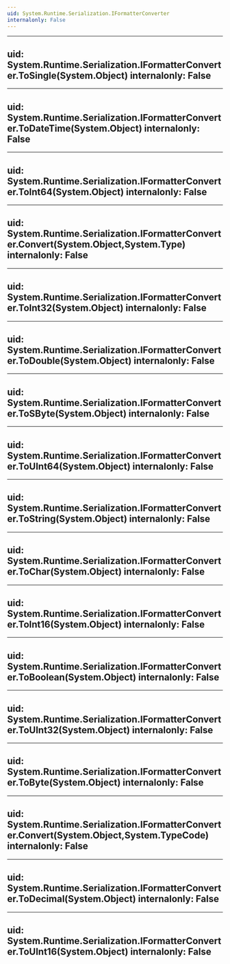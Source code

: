```yaml
---
uid: System.Runtime.Serialization.IFormatterConverter
internalonly: False
---
```


---
uid: System.Runtime.Serialization.IFormatterConverter.ToSingle(System.Object)
internalonly: False
---

---
uid: System.Runtime.Serialization.IFormatterConverter.ToDateTime(System.Object)
internalonly: False
---

---
uid: System.Runtime.Serialization.IFormatterConverter.ToInt64(System.Object)
internalonly: False
---

---
uid: System.Runtime.Serialization.IFormatterConverter.Convert(System.Object,System.Type)
internalonly: False
---

---
uid: System.Runtime.Serialization.IFormatterConverter.ToInt32(System.Object)
internalonly: False
---

---
uid: System.Runtime.Serialization.IFormatterConverter.ToDouble(System.Object)
internalonly: False
---

---
uid: System.Runtime.Serialization.IFormatterConverter.ToSByte(System.Object)
internalonly: False
---

---
uid: System.Runtime.Serialization.IFormatterConverter.ToUInt64(System.Object)
internalonly: False
---

---
uid: System.Runtime.Serialization.IFormatterConverter.ToString(System.Object)
internalonly: False
---

---
uid: System.Runtime.Serialization.IFormatterConverter.ToChar(System.Object)
internalonly: False
---

---
uid: System.Runtime.Serialization.IFormatterConverter.ToInt16(System.Object)
internalonly: False
---

---
uid: System.Runtime.Serialization.IFormatterConverter.ToBoolean(System.Object)
internalonly: False
---

---
uid: System.Runtime.Serialization.IFormatterConverter.ToUInt32(System.Object)
internalonly: False
---

---
uid: System.Runtime.Serialization.IFormatterConverter.ToByte(System.Object)
internalonly: False
---

---
uid: System.Runtime.Serialization.IFormatterConverter.Convert(System.Object,System.TypeCode)
internalonly: False
---

---
uid: System.Runtime.Serialization.IFormatterConverter.ToDecimal(System.Object)
internalonly: False
---

---
uid: System.Runtime.Serialization.IFormatterConverter.ToUInt16(System.Object)
internalonly: False
---
